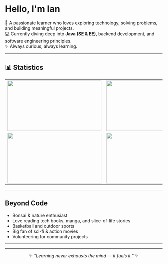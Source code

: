 # Hello, I'm Ian  

🌱 A passionate learner who loves exploring technology, solving problems, and building meaningful projects.  
💻 Currently diving deep into **Java (SE & EE)**, backend development, and software engineering principles.  
✨ Always curious, always learning.  

---
## 📊 Statistics  

<table align="center">
  <tr>
    <td>
      <img src="https://github-readme-stats.vercel.app/api?username=iankristoper&show_icons=true&theme=tokyonight" height="160" width="300"/>
    </td>
    <td>
      <img src="https://github-readme-stats.vercel.app/api/top-langs/?username=iankristoper&layout=compact&theme=tokyonight" height="160" width="300"/>
    </td>
  </tr>
  <tr>
    <td>
      <img src="https://github-readme-streak-stats.herokuapp.com/?user=iankristoper&theme=tokyonight" height="160" width="300"/>
    </td>
    <td>
      <img src="https://github-contributor-stats.vercel.app/api?username=iankristoper&limit=5&theme=tokyonight" height="160" width="300"/>
    </td>
  </tr>
</table>






---

## Beyond Code  
- Bonsai & nature enthusiast  
- Love reading tech books, manga, and slice-of-life stories  
- Basketball and outdoor sports  
- Big fan of sci-fi & action movies  
- Volunteering for community projects  

---
---

<p align="center">
  ✨ <i>“Learning never exhausts the mind — it fuels it.”</i> ✨
</p>

